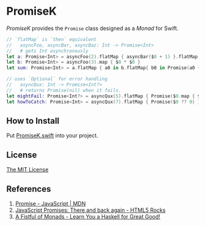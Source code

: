 PromiseK
============================

_PromiseK_ provides the `Promise` class designed as a _Monad_ for Swift.

```swift
// `flatMap` is `then` equivalent
//   asyncFoo, asyncBar, asyncBaz: Int -> Promise<Int>
//   # gets Int asynchronously
let a: Promise<Int> = asyncFoo(2).flatMap { asyncBar($0 + 1) }.flatMap { asyncBaz($0 * 2) }
let b: Promise<Int> = asyncFoo(3).map { $0 * $0 }
let sum: Promise<Int> = a.flatMap { a0 in b.flatMap{ b0 in Promise(a0 + b0) } }

// uses `Optional` for error handling
//   asyncQux: Int -> Promise<Int?>
//   # returns Promise(nil) when it fails.
let mightFail: Promise<Int?> = asyncQux(5).flatMap { Promise($0.map { $0 * $0 }) }
let howToCatch: Promise<Int> = asyncQux(7).flatMap { Promise($0 ?? 0) }
```

How to Install
----------------------------

Put [PromiseK.swift](Project/PromiseK/PromiseK.swift) into your project.

License
----------------------------

[The MIT License](LICENSE)

References
----------------------------

1. [Promise - JavaScript | MDN](https://developer.mozilla.org/en-US/docs/Web/JavaScript/Reference/Global_Objects/Promise)
2. [JavaScript Promises: There and back again - HTML5 Rocks](http://www.html5rocks.com/en/tutorials/es6/promises/)
3. [A Fistful of Monads - Learn You a Haskell for Great Good!](http://learnyouahaskell.com/a-fistful-of-monads)

